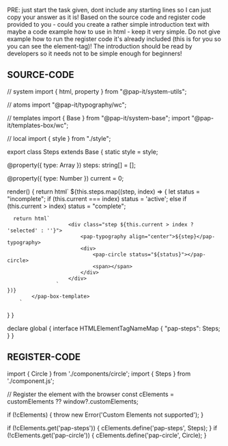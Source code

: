 PRE: just start the task given, dont include any starting lines so I can just copy your answer as it is!
 Based on the source code and register code provided to you - could you create a rather simple introduction text with maybe a code example how to use in html - keep it very simple. Do not give example how to run the register code it's already included (this is for you so you can see the element-tag)! The introduction should be read by developers so it needs not to be simple enough for beginners!

## SOURCE-CODE

// system
import { html, property } from "@pap-it/system-utils";

// atoms
import "@pap-it/typography/wc";

// templates
import { Base } from "@pap-it/system-base";
import "@pap-it/templates-box/wc";

// local
import { style } from "./style";

export class Steps extends Base {
  static style = style;

  @property({ type: Array }) steps: string[] = [];

  @property({ type: Number }) current = 0;

  render() {
    return html`
            <pap-box-template radius="medium">
                ${this.steps.map((step, index) => {
      let status = "incomplete";
      if (this.current === index) status = 'active';
      else if (this.current > index) status = "complete";

      return html`
                        <div class="step ${this.current > index ? 'selected' : ''}">
                            <pap-typography align="center">${step}</pap-typography>
                            <div>
                                <pap-circle status="${status}"></pap-circle>
                                <span></span>
                            </div>
                        </div>
                    `
    })}
            </pap-box-template>
        `
  }
}

declare global {
  interface HTMLElementTagNameMap {
    "pap-steps": Steps;
  }
}

## REGISTER-CODE

import { Circle } from './components/circle';
import { Steps } from './component.js';

// Register the element with the browser
const cElements = customElements ?? window?.customElements;

if (!cElements) {
  throw new Error('Custom Elements not supported');
}

if (!cElements.get('pap-steps')) {
  cElements.define('pap-steps', Steps);
}
if (!cElements.get('pap-circle')) {
  cElements.define('pap-circle', Circle);
}
